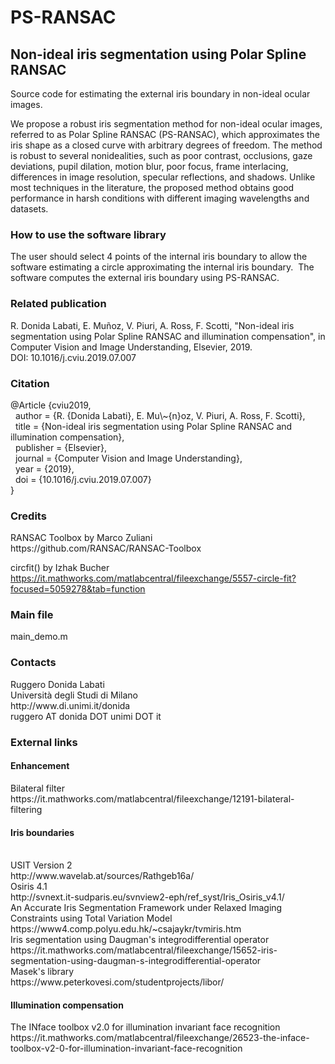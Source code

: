 # PS-RANSAC 
<h2>Non-ideal iris segmentation using Polar Spline RANSAC</h2>

Source code for estimating the external iris boundary in non-ideal ocular images.

We propose a robust iris segmentation method for non-ideal ocular images, referred to as Polar Spline RANSAC (PS-RANSAC), which approximates the iris shape as a closed curve with arbitrary degrees of freedom. The method is robust to several nonidealities, such as poor contrast, occlusions, gaze deviations, pupil dilation, motion blur, poor focus, frame interlacing, differences in image resolution,
specular reflections, and shadows. Unlike most techniques in the literature, the proposed method obtains good performance in harsh conditions with different imaging wavelengths and datasets.

<h3>How to use the software library</h3>
The user should select 4 points of the internal iris boundary to allow the software estimating a circle approximating the internal iris boundary.
<img srec="https://homes.di.unimi.it/donida/IN.png">
The software computes the external iris boundary using PS-RANSAC.
<img srec="https://homes.di.unimi.it/donida/OUT.png">


<h3>Related publication</h3>
<p>
R. Donida Labati, E. Muñoz, V. Piuri, A. Ross, F. Scotti, "Non-ideal iris segmentation using Polar Spline RANSAC and illumination compensation", in Computer Vision and Image Understanding, Elsevier, 2019.<br>
DOI: 10.1016/j.cviu.2019.07.007
</p>

<h3>Citation</h3>
<p>
@Article {cviu2019,<br>
  &nbsp;&nbsp;author = {R. {Donida Labati}, E. Mu\~{n}oz, V. Piuri, A. Ross, F. Scotti},<br>
  &nbsp;&nbsp;title = {Non-ideal iris segmentation using Polar Spline RANSAC and illumination compensation},<br>
  &nbsp;&nbsp;publisher = {Elsevier},<br>
  &nbsp;&nbsp;journal = {Computer Vision and Image Understanding},<br>
  &nbsp;&nbsp;year = {2019},<br>
  &nbsp;&nbsp;doi = {10.1016/j.cviu.2019.07.007}<br>
}
</p>

<h3>Credits</h3>
RANSAC Toolbox by Marco Zuliani<br>
https://github.com/RANSAC/RANSAC-Toolbox

circfit() by Izhak Bucher
https://it.mathworks.com/matlabcentral/fileexchange/5557-circle-fit?focused=5059278&tab=function

<h3>Main file</h3>
main_demo.m

<h3>Contacts</h3>
Ruggero Donida Labati<br>
Università degli Studi di Milano<br>
http://www.di.unimi.it/donida<br>
ruggero AT donida DOT unimi DOT it


<h3>External links</h3>
<h4>Enhancement</h4>
Bilateral filter<br>
https://it.mathworks.com/matlabcentral/fileexchange/12191-bilateral-filtering<br>
<h4>Iris boundaries</h4><br>
USIT Version 2<br>
http://www.wavelab.at/sources/Rathgeb16a/<br>
Osiris 4.1<br>
http://svnext.it-sudparis.eu/svnview2-eph/ref_syst/Iris_Osiris_v4.1/<br>
An Accurate Iris Segmentation Framework under Relaxed Imaging Constraints using Total Variation Model<br>
https://www4.comp.polyu.edu.hk/~csajaykr/tvmiris.htm<br>
Iris segmentation using Daugman's integrodifferential operator<br>
https://it.mathworks.com/matlabcentral/fileexchange/15652-iris-segmentation-using-daugman-s-integrodifferential-operator<br>
Masek's library<br>
https://www.peterkovesi.com/studentprojects/libor/<br>
<h4>Illumination compensation</h4>
The INface toolbox v2.0 for illumination invariant face recognition<br>
https://it.mathworks.com/matlabcentral/fileexchange/26523-the-inface-toolbox-v2-0-for-illumination-invariant-face-recognition




